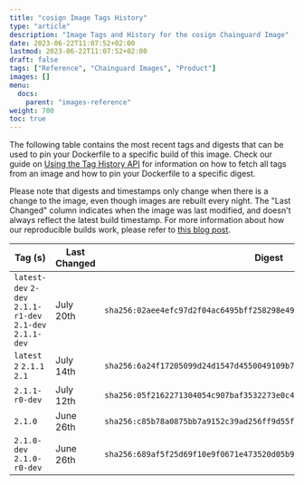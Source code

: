 ```yaml
---
title: "cosign Image Tags History"
type: "article"
description: "Image Tags and History for the cosign Chainguard Image"
date: 2023-06-22T11:07:52+02:00
lastmod: 2023-06-22T11:07:52+02:00
draft: false
tags: ["Reference", "Chainguard Images", "Product"]
images: []
menu:
  docs:
    parent: "images-reference"
weight: 700
toc: true
---
```


The following table contains the most recent tags and digests that can be used to pin your Dockerfile to a specific build of this image. Check our guide on [Using the Tag History API](/chainguard/chainguard-images/using-the-tag-history-api/) for information on how to fetch all tags from an image and how to pin your Dockerfile to a specific digest.

Please note that digests and timestamps only change when there is a change to the image, even though images are rebuilt every night. The "Last Changed" column indicates when the image was last modified, and doesn't always reflect the latest build timestamp. For more information about how our reproducible builds work, please refer to [this blog post](https://www.chainguard.dev/unchained/reproducing-chainguards-reproducible-image-builds).

| Tag (s)                                                    | Last Changed | Digest                                                                    |
|------------------------------------------------------------|--------------|---------------------------------------------------------------------------|
|  `latest-dev` `2-dev` `2.1.1-r1-dev` `2.1-dev` `2.1.1-dev` | July 20th    | `sha256:02aee4efc97d2f04ac6495bff258298e49085a7be4f751149af6bbaf0ecea183` |
|  `latest` `2` `2.1.1` `2.1`                                | July 14th    | `sha256:6a24f17205099d24d1547d4550049109b746f53327fd7bbcc0126a273995b7ab` |
|  `2.1.1-r0-dev`                                            | July 12th    | `sha256:05f2162271304054c907baf3532273e0c418ce2ce8c3806ecdf2a70ce42278fa` |
|  `2.1.0`                                                   | June 26th    | `sha256:c85b78a0875bb7a9152c39ad256ff9d55f1e38b6b32db4b02d7512c409bff968` |
|  `2.1.0-dev` `2.1.0-r0-dev`                                | June 26th    | `sha256:689af5f25d69f10e9f0671e473520d05b92a98831291be9a972161d203781f76` |

